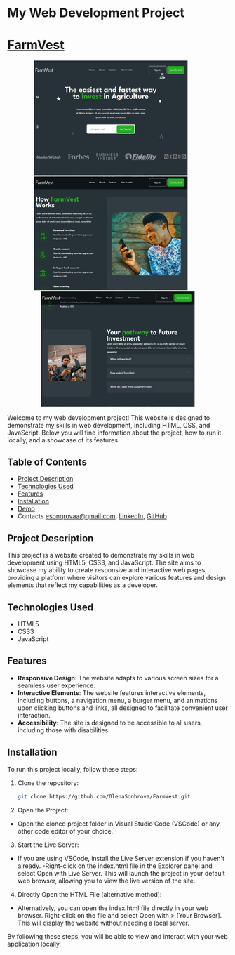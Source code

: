 # My Web Development Project
# [FarmVest](https://olenasonhrova.github.io/FarmVest/) 


<p align="center">
<img src="https://github.com/OlenaSonhrova/image/blob/main/FarmVest1.jpg?raw=true" width="350">&nbsp;&nbsp;&nbsp;&nbsp;&nbsp;&nbsp;&nbsp;&nbsp;<img src="https://github.com/OlenaSonhrova/image/blob/main/FarmVest2.jpg?raw=true" width="350">&nbsp;&nbsp;&nbsp;&nbsp;&nbsp;&nbsp;&nbsp;&nbsp;<img src="https://github.com/OlenaSonhrova/image/blob/main/FarmVest3.jpg?raw=true" width="350">


Welcome to my web development project! This website is designed to demonstrate my skills in web development, including HTML, CSS, and JavaScript. Below you will find information about the project, how to run it locally, and a showcase of its features.

## Table of Contents

- [Project Description](#project-description)
- [Technologies Used](#technologies-used)
- [Features](#features)
- [Installation](#installation)
- [Demo](https://olenasonhrova.github.io/FarmVest/)
- Contacts esongrovaa@gmail.com, [LinkedIn](https://www.linkedin.com/in/olena-sonhrova-05a8832a0), [GitHub](https://github.com/OlenaSonhrova)




## Project Description

This project is a website created to demonstrate my skills in web development using HTML5, CSS3, and JavaScript. The site aims to showcase my ability to create responsive and interactive web pages, providing a platform where visitors can explore various features and design elements that reflect my capabilities as a developer.

## Technologies Used

- HTML5
- CSS3
- JavaScript

## Features

- **Responsive Design**: The website adapts to various screen sizes for a seamless user experience.
- **Interactive Elements**: The website features interactive elements, including buttons, a navigation menu, a burger menu, and animations upon clicking buttons and links, all designed to facilitate convenient user interaction.
- **Accessibility**: The site is designed to be accessible to all users, including those with disabilities.

## Installation

To run this project locally, follow these steps:

1. Clone the repository:
   ```bash
   git clone https://github.com/OlenaSonhrova/FarmVest.git

2. Open the Project:
- Open the cloned project folder in Visual Studio Code (VSCode) or any other code editor of your choice.
  
3. Start the Live Server:
- If you are using VSCode, install the Live Server extension if you haven't already.
-Right-click on the index.html file in the Explorer panel and select Open with Live Server. This will launch the project in your default web browser, allowing you to view the live version of the site.

4. Directly Open the HTML File (alternative method):
- Alternatively, you can open the index.html file directly in your web browser. Right-click on the file and select Open with > [Your Browser]. This will display the website without needing a local server.
  
By following these steps, you will be able to view and interact with your web application locally.
